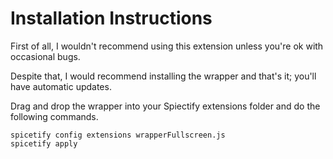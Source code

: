 # Installation Instructions

First of all, I wouldn't recommend using this extension unless you're ok with occasional bugs.

Despite that, I would recommend installing the wrapper and that's it; you'll have automatic updates.

Drag and drop the wrapper into your Spiectify extensions folder and do the following commands.

```
spicetify config extensions wrapperFullscreen.js
spicetify apply
```